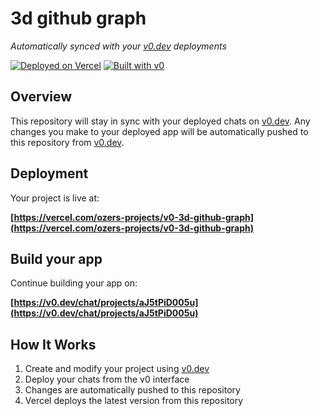 # 3d github graph

*Automatically synced with your [v0.dev](https://v0.dev) deployments*

[![Deployed on Vercel](https://img.shields.io/badge/Deployed%20on-Vercel-black?style=for-the-badge&logo=vercel)](https://vercel.com/ozers-projects/v0-3d-github-graph)
[![Built with v0](https://img.shields.io/badge/Built%20with-v0.dev-black?style=for-the-badge)](https://v0.dev/chat/projects/aJ5tPiD005u)

## Overview

This repository will stay in sync with your deployed chats on [v0.dev](https://v0.dev).
Any changes you make to your deployed app will be automatically pushed to this repository from [v0.dev](https://v0.dev).

## Deployment

Your project is live at:

**[https://vercel.com/ozers-projects/v0-3d-github-graph](https://vercel.com/ozers-projects/v0-3d-github-graph)**

## Build your app

Continue building your app on:

**[https://v0.dev/chat/projects/aJ5tPiD005u](https://v0.dev/chat/projects/aJ5tPiD005u)**

## How It Works

1. Create and modify your project using [v0.dev](https://v0.dev)
2. Deploy your chats from the v0 interface
3. Changes are automatically pushed to this repository
4. Vercel deploys the latest version from this repository
